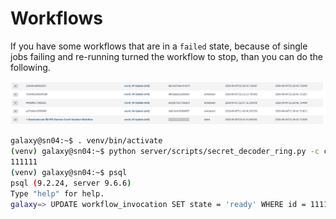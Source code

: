 # Workflows

If you have some workflows that are in a `failed` state, because of single jobs failing and re-running turned the workflow to stop, than you can do the following.

![](images/workflow_error.png)

```bash
galaxy@sn04:~$ . venv/bin/activate
(venv) galaxy@sn04:~$ python server/scripts/secret_decoder_ring.py -c config/galaxy.ini decode 64496a6at62626260d
111111
(venv) galaxy@sn04:~$ psql 
psql (9.2.24, server 9.6.6)
Type "help" for help.
galaxy=> UPDATE workflow_invocation SET state = 'ready' WHERE id = 111111;
```
